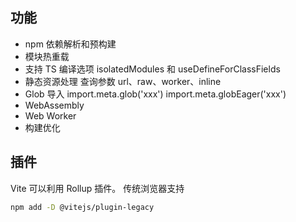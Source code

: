 ## 功能

- npm 依赖解析和预构建
- 模块热重载
- 支持 TS 编译选项 isolatedModules 和 useDefineForClassFields
- 静态资源处理 查询参数 url、raw、worker、inline
- Glob 导入 import.meta.glob('xxx') import.meta.globEager('xxx')
- WebAssembly
- Web Worker
- 构建优化

## 插件

Vite 可以利用 Rollup 插件。
传统浏览器支持

```sh
npm add -D @vitejs/plugin-legacy
```
